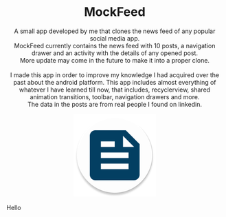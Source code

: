 <h1 align="center"> MockFeed</h1>
<p align="center">A small app developed by me that clones the news feed of any popular social media app.<br>
MockFeed currently contains the news feed with 10 posts, a navigation drawer and an activity with the details of any opened post.<br>
More update may come in the future to make it into a proper clone.<br><br>
I made this app in order to improve my knowledge I had acquired over the past about the android platform. This app includes almost everything of whatever I have learned till now, 
that includes, recyclerview, shared animation transitions, toolbar, navigation drawers and more.<br>
The data in the posts are from real people I found on linkedin.</p>

<p align="center">
<img src="app/src/main/res/mipmap-xxxhdpi/app_icon_round.png"/> 
</p>

<p> Hello </p>
